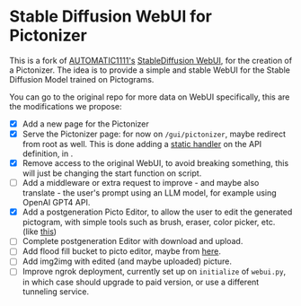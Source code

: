 # Stable Diffusion WebUI for Pictonizer

This is a fork of [AUTOMATIC1111's](https://github.com/AUTOMATIC1111) [StableDiffusion WebUI](https://github.com/AUTOMATIC1111/stable-diffusion-webui), for the creation of a Pictonizer.
The idea is to provide a simple and stable WebUI for the Stable Diffusion Model trained on Pictograms.

You can go to the original repo for more data on WebUI specifically, this are the modifications we propose:

- [x] Add a new page for the Pictonizer
- [x] Serve the Pictonizer page: for now on `/gui/pictonizer`, maybe redirect from root as well. This is done adding a [static handler](https://fastapi.tiangolo.com/tutorial/static-files/) on the API definition, in [](modules/api/api.py).
- [x] Remove access to the original WebUI, to avoid breaking something, this will just be changing the start function on [](modules/launch_utils.py) script.
- [ ] Add a middleware or extra request to improve - and maybe also translate - the user's prompt using an LLM model, for example using OpenAI GPT4 API.
- [x] Add a postgeneration Picto Editor, to allow the user to edit the generated pictogram, with simple tools such as brush, eraser, color picker, etc. (like [this](https://github.com/JonSteinn/Web-Paint))
- [ ] Complete postgeneration Editor with download and upload.
- [ ] Add flood fill bucket to picto editor, maybe from [here](https://cantwell-tom.medium.com/flood-fill-and-line-tool-for-html-canvas-65e08e31aec6).
- [ ] Add img2img with edited (and maybe uploaded) picture.
- [ ] Improve ngrok deployment, currently set up on `initialize` of `webui.py`, in which case should upgrade to paid version, or use a different tunneling service. 

